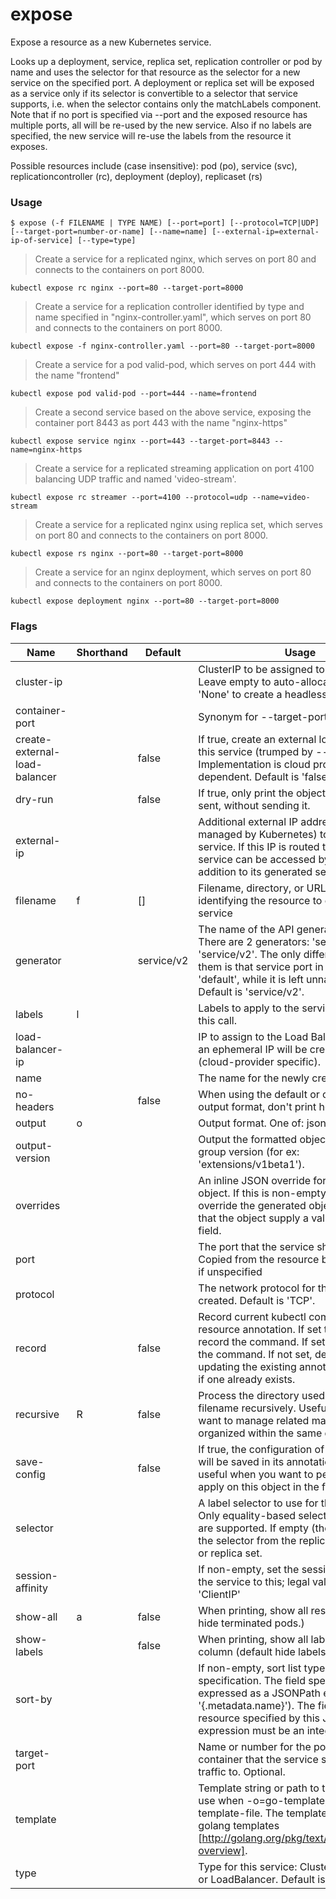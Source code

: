 # expose


Expose a resource as a new Kubernetes service.

Looks up a deployment, service, replica set, replication controller or pod by name and uses the selector
for that resource as the selector for a new service on the specified port. A deployment or replica set
will be exposed as a service only if its selector is convertible to a selector that service supports,
i.e. when the selector contains only the matchLabels component. Note that if no port is specified via
--port and the exposed resource has multiple ports, all will be re-used by the new service. Also if no
labels are specified, the new service will re-use the labels from the resource it exposes.

Possible resources include (case insensitive): 
pod (po), service (svc), replicationcontroller (rc),
deployment (deploy), replicaset (rs)


### Usage

`$ expose (-f FILENAME | TYPE NAME) [--port=port] [--protocol=TCP|UDP] [--target-port=number-or-name] [--name=name] [--external-ip=external-ip-of-service] [--type=type]`

> Create a service for a replicated nginx, which serves on port 80 and connects to the containers on port 8000.

```shell
kubectl expose rc nginx --port=80 --target-port=8000
```

> Create a service for a replication controller identified by type and name specified in "nginx-controller.yaml", which serves on port 80 and connects to the containers on port 8000.

```shell
kubectl expose -f nginx-controller.yaml --port=80 --target-port=8000
```

> Create a service for a pod valid-pod, which serves on port 444 with the name "frontend"

```shell
kubectl expose pod valid-pod --port=444 --name=frontend
```

> Create a second service based on the above service, exposing the container port 8443 as port 443 with the name "nginx-https"

```shell
kubectl expose service nginx --port=443 --target-port=8443 --name=nginx-https
```

> Create a service for a replicated streaming application on port 4100 balancing UDP traffic and named 'video-stream'.

```shell
kubectl expose rc streamer --port=4100 --protocol=udp --name=video-stream
```

> Create a service for a replicated nginx using replica set, which serves on port 80 and connects to the containers on port 8000.

```shell
kubectl expose rs nginx --port=80 --target-port=8000
```

> Create a service for an nginx deployment, which serves on port 80 and connects to the containers on port 8000.

```shell
kubectl expose deployment nginx --port=80 --target-port=8000
```


### Flags

Name | Shorthand | Default | Usage
---- | --------- | ------- | ----- 
cluster-ip |  |  | ClusterIP to be assigned to the service. Leave empty to auto-allocate, or set to 'None' to create a headless service. 
container-port |  |  | Synonym for --target-port 
create-external-load-balancer |  | false | If true, create an external load balancer for this service (trumped by --type). Implementation is cloud provider dependent. Default is 'false'. 
dry-run |  | false | If true, only print the object that would be sent, without sending it. 
external-ip |  |  | Additional external IP address (not managed by Kubernetes) to accept for the service. If this IP is routed to a node, the service can be accessed by this IP in addition to its generated service IP. 
filename | f | [] | Filename, directory, or URL to files identifying the resource to expose a service 
generator |  | service/v2 | The name of the API generator to use. There are 2 generators: 'service/v1' and 'service/v2'. The only difference between them is that service port in v1 is named 'default', while it is left unnamed in v2. Default is 'service/v2'. 
labels | l |  | Labels to apply to the service created by this call. 
load-balancer-ip |  |  | IP to assign to the Load Balancer. If empty, an ephemeral IP will be created and used (cloud-provider specific). 
name |  |  | The name for the newly created object. 
no-headers |  | false | When using the default or custom-column output format, don't print headers. 
output | o |  | Output format. One of: json|yaml|wide|name|custom-columns=...|custom-columns-file=...|go-template=...|go-template-file=...|jsonpath=...|jsonpath-file=... See custom columns [http://kubernetes.io/docs/user-guide/kubectl-overview/#custom-columns], golang template [http://golang.org/pkg/text/template/#pkg-overview] and jsonpath template [http://kubernetes.io/docs/user-guide/jsonpath]. 
output-version |  |  | Output the formatted object with the given group version (for ex: 'extensions/v1beta1'). 
overrides |  |  | An inline JSON override for the generated object. If this is non-empty, it is used to override the generated object. Requires that the object supply a valid apiVersion field. 
port |  |  | The port that the service should serve on. Copied from the resource being exposed, if unspecified 
protocol |  |  | The network protocol for the service to be created. Default is 'TCP'. 
record |  | false | Record current kubectl command in the resource annotation. If set to false, do not record the command. If set to true, record the command. If not set, default to updating the existing annotation value only if one already exists. 
recursive | R | false | Process the directory used in -f, --filename recursively. Useful when you want to manage related manifests organized within the same directory. 
save-config |  | false | If true, the configuration of current object will be saved in its annotation. This is useful when you want to perform kubectl apply on this object in the future. 
selector |  |  | A label selector to use for this service. Only equality-based selector requirements are supported. If empty (the default) infer the selector from the replication controller or replica set. 
session-affinity |  |  | If non-empty, set the session affinity for the service to this; legal values: 'None', 'ClientIP' 
show-all | a | false | When printing, show all resources (default hide terminated pods.) 
show-labels |  | false | When printing, show all labels as the last column (default hide labels column) 
sort-by |  |  | If non-empty, sort list types using this field specification.  The field specification is expressed as a JSONPath expression (e.g. '{.metadata.name}'). The field in the API resource specified by this JSONPath expression must be an integer or a string. 
target-port |  |  | Name or number for the port on the container that the service should direct traffic to. Optional. 
template |  |  | Template string or path to template file to use when -o=go-template, -o=go-template-file. The template format is golang templates [http://golang.org/pkg/text/template/#pkg-overview]. 
type |  |  | Type for this service: ClusterIP, NodePort, or LoadBalancer. Default is 'ClusterIP'. 


